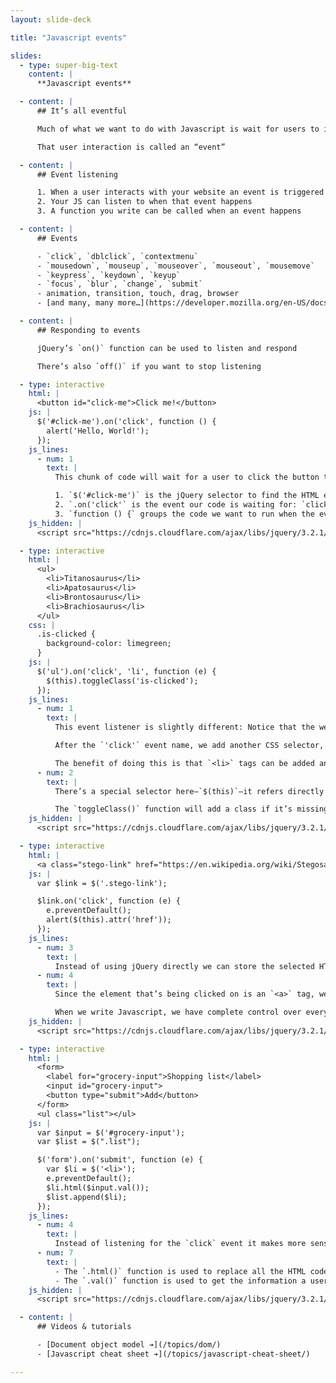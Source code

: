 ```yaml
---
layout: slide-deck

title: "Javascript events"

slides:
  - type: super-big-text
    content: |
      **Javascript events**

  - content: |
      ## It’s all eventful

      Much of what we want to do with Javascript is wait for users to interact

      That user interaction is called an “event”

  - content: |
      ## Event listening

      1. When a user interacts with your website an event is triggered
      2. Your JS can listen to when that event happens
      3. A function you write can be called when an event happens

  - content: |
      ## Events

      - `click`, `dblclick`, `contextmenu`
      - `mousedown`, `mouseup`, `mouseover`, `mouseout`, `mousemove`
      - `keypress`, `keydown`, `keyup`
      - `focus`, `blur`, `change`, `submit`
      - animation, transition, touch, drag, browser
      - [and many, many more…](https://developer.mozilla.org/en-US/docs/Web/Events)

  - content: |
      ## Responding to events

      jQuery’s `on()` function can be used to listen and respond

      There’s also `off()` if you want to stop listening

  - type: interactive
    html: |
      <button id="click-me">Click me!</button>
    js: |
      $('#click-me').on('click', function () {
        alert('Hello, World!');
      });
    js_lines:
      - num: 1
        text: |
          This chunk of code will wait for a user to click the button then open a little alert window.

          1. `$('#click-me')` is the jQuery selector to find the HTML element with the matching ID.
          2. `.on('click'` is the event our code is waiting for: `click`
          3. `function () {` groups the code we want to run when the event is triggered.
    js_hidden: |
      <script src="https://cdnjs.cloudflare.com/ajax/libs/jquery/3.2.1/jquery.min.js"></script>

  - type: interactive
    html: |
      <ul>
        <li>Titanosaurus</li>
        <li>Apatosaurus</li>
        <li>Brontosaurus</li>
        <li>Brachiosaurus</li>
      </ul>
    css: |
      .is-clicked {
        background-color: limegreen;
      }
    js: |
      $('ul').on('click', 'li', function (e) {
        $(this).toggleClass('is-clicked');
      });
    js_lines:
      - num: 1
        text: |
          This event listener is slightly different: Notice that the we select the `<ul>` tag. But we really want to listen for events on `<li>` tags.

          After the `'click'` event name, we add another CSS selector, in this case `'li'`. This is called event delegation: it means that we’re listening for any `click` event on the `<ul>` but only when it comes from an `<li>` element.

          The benefit of doing this is that `<li>` tags can be added and removed and the click will still happen.
      - num: 2
        text: |
          There’s a special selector here—`$(this)`—it refers directly to the thing that was interacted with. In this case it refers to the single `<li>` our user clicked on.

          The `toggleClass()` function will add a class if it’s missing or remove the class if it already exists.
    js_hidden: |
      <script src="https://cdnjs.cloudflare.com/ajax/libs/jquery/3.2.1/jquery.min.js"></script>

  - type: interactive
    html: |
      <a class="stego-link" href="https://en.wikipedia.org/wiki/Stegosaurus">Go!</a>
    js: |
      var $link = $('.stego-link');

      $link.on('click', function (e) {
        e.preventDefault();
        alert($(this).attr('href'));
      });
    js_lines:
      - num: 3
        text: |
          Instead of using jQuery directly we can store the selected HTML element in variable and refer to the variable later.
      - num: 4
        text: |
          Since the element that’s being clicked on is an `<a>` tag, we know that it has some default functionality. The `<a>` tags purpose is to direct a user to another page.

          When we write Javascript, we have complete control over everything. By using `e.preventDefault()` we can stop the link from doing what it normally does and instead do what we want.
    js_hidden: |
      <script src="https://cdnjs.cloudflare.com/ajax/libs/jquery/3.2.1/jquery.min.js"></script>

  - type: interactive
    html: |
      <form>
        <label for="grocery-input">Shopping list</label>
        <input id="grocery-input">
        <button type="submit">Add</button>
      </form>
      <ul class="list"></ul>
    js: |
      var $input = $('#grocery-input');
      var $list = $(".list");

      $('form').on('submit', function (e) {
        var $li = $('<li>');
        e.preventDefault();
        $li.html($input.val());
        $list.append($li);
      });
    js_lines:
      - num: 4
        text: |
          Instead of listening for the `click` event it makes more sense to listen for the form’s `submit` event. This event isn’t dependent on how the user submits the form, just that they did so.
      - num: 7
        text: |
          - The `.html()` function is used to replace all the HTML code inside an element.
          - The `.val()` function is used to get the information a user typed into an input field.
    js_hidden: |
      <script src="https://cdnjs.cloudflare.com/ajax/libs/jquery/3.2.1/jquery.min.js"></script>

  - content: |
      ## Videos & tutorials

      - [Document object model ➔](/topics/dom/)
      - [Javascript cheat sheet ➔](/topics/javascript-cheat-sheet/)

---
```

